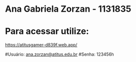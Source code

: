 # Ana Gabriela Zorzan - 1131835

# Para acessar utilize:
https://atitusgamer-d839f.web.app/

#Usuário: ana.zorzan@atitus.edu.br
#Senha: 123456h
